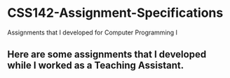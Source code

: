 # CSS142-Assignment-Specifications
Assignments that I developed for Computer Programming I

## Here are some assignments that I developed while I worked as a Teaching Assistant.
